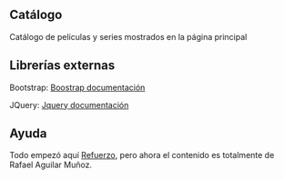 ## Catálogo
Catálogo de películas y series mostrados en la página principal

## Librerías externas
<p>Bootstrap: <a href="https://getbootstrap.com/docs/5.1/getting-started/introduction/">Boostrap documentación</a></p>
<p>JQuery: <a href="https://jquery.com/">Jquery documentación</a></p>

## Ayuda
<p>Todo empezó aquí <a href="https://www.adaweb.es/modelo-vista-controlador-mvc-php/">Refuerzo</a>, pero ahora el contenido es totalmente de Rafael Aguilar Muñoz.</p>
